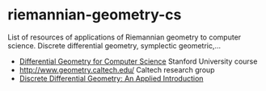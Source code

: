 # riemannian-geometry-cs
List of resources of applications of Riemannian geometry to computer science. Discrete differential geometry, symplectic geometric,...


* [Differential Geometry for Computer Science](https://graphics.stanford.edu/courses/cs468-13-spring/) Stanford University course
* http://www.geometry.caltech.edu/ Caltech research group
* [Discrete Differential Geometry: An Applied Introduction](https://www.cs.cmu.edu/~kmcrane/Projects/DDG/)
